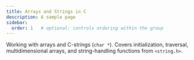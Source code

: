 ```yaml
---
title: Arrays and Strings in C
description: A sample page
sidebar:
  order: 1   # optional: controls ordering within the group
---
```



Working with arrays and C-strings (`char *`). Covers initialization, traversal, multidimensional arrays, and string-handling functions from `<string.h>`.